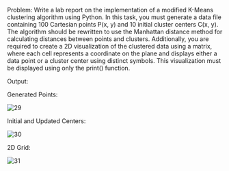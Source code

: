 Problem: Write a lab report on the implementation of a modified K-Means clustering algorithm using Python. In this task, you must generate a data file containing 100 Cartesian points P(x, y) and 10 initial cluster centers C(x, y). The algorithm should be rewritten to use the Manhattan distance method for calculating distances between points and clusters. Additionally, you are required to create a 2D visualization of the clustered data using a matrix, where each cell represents a coordinate on the plane and displays either a data point or a cluster center using distinct symbols. This visualization must be displayed using only the print() function.

Output:

Generated Points:

![29](https://github.com/user-attachments/assets/cd65cf9e-671c-4475-8f36-f10a09c33bd2)

Initial and Updated Centers:

![30](https://github.com/user-attachments/assets/2e1c3790-fac6-42e7-8b74-f4cd46b2fd49)

2D Grid:

![31](https://github.com/user-attachments/assets/961cdb7c-c280-4a19-90d4-d9cd03b3c679)
